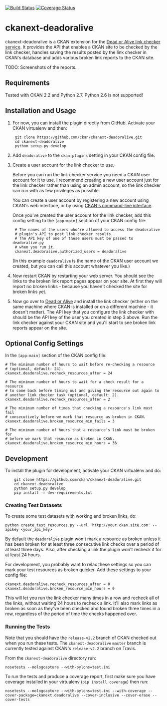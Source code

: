 [![Build Status](https://travis-ci.org/ckan/ckanext-deadoralive.png)](https://travis-ci.org/ckan/ckanext-deadoralive) [![Coverage Status](https://img.shields.io/coveralls/ckan/ckanext-deadoralive.svg)](https://coveralls.io/r/ckan/ckanext-deadoralive?branch=master)

ckanext-deadoralive
===================

ckanext-deadoralive is a CKAN extension for the [Dead or Alive link checker service](https://github.com/ckan/deadoralive).
It provides the API that enables a CKAN site to be checked by the link checker,
handles saving the results posted by the link checker in CKAN's database and
adds various broken link reports to the CKAN site.

TODO: Screenshots of the reports.


Requirements
------------

Tested with CKAN 2.2 and Python 2.7. Python 2.6 is not supported!


Installation and Usage
----------------------

1. For now, you can install the plugin directly from GitHub.
   Activate your CKAN virtualenv and then:

        git clone https://github.com/ckan/ckanext-deadoralive.git
        cd ckanext-deadoralive
        python setup.py develop

2. Add `deadoralive` to the `ckan.plugins` setting in your CKAN config file.

3. Create a user account for the link checker to use.

   Before you can run the link checker service you need a CKAN user account
   for it to use. I recommend creating a new user account
   just for the link checker rather than using an admin account, so the link
   checker can run with as few privileges as possible.

   You can create a user account by registering a new account using CKAN's web
   interface, or by using [CKAN's command-line interface](http://docs.ckan.org/en/latest/maintaining/paster.html#user-create-and-manage-users).

   Once you've created the user account for the link checker, add this config
   setting to the `[app:main]` section of your CKAN config file:

        # The names of the users who're allowed to access the deadoralive
        # plugin's API to post link checker results.
        # The API key of one of these users must be passed to deadoralive.py
        # when you run it.
        ckanext.deadoralive.authorized_users = deadoralive

   (In this example `deadoralive` is the name of the CKAN user account we
   created, but you can call this account whatever you like.)

4. Now restart CKAN by restarting your web server. You should see the links to
   the broken link report pages appear on your site. At first they will report
   no broken links - because you haven't checked the site for broken links yet.

5. Now go over to [Dead or Alive](https://github.com/ckan/deadoralive) and
   install the link checker (either on the same machine where CKAN is installed
   or on a different machine - it doesn't matter). The API key that you
   configure the link checker with should be the API key of the user you
   created in step 3 above. Run the link checker against your CKAN site and
   you'll start to see broken link reports appear on the site.


Optional Config Settings
------------------------

In the `[app:main]` section of the CKAN config file:

    # The minimum number of hours to wait before re-checking a resource
    # (optional, default: 24).
    ckanext.deadoralive.recheck_resources_after = 24

    # The minimum number of hours to wait for a check result for a resource
    # to come back before timing out and giving the resource out again to
    # another link checker task (optional, default: 2).
    ckanext.deadoralive.recheck_resources_after = 2

    # The minimum number of times that checking a resource's link must fail
    # consecutively before we mark that resource as broken in CKAN.
    ckanext.deadoralive.broken_resource_min_fails = 3

    # The minimum number of hours that a resource's link must be broken for
    # before we mark that resource as broken in CKAN.
    ckanext.deadoralive.broken_resource_min_hours = 36


Development
-----------

To install the plugin for development, activate your CKAN virtualenv and do:

        git clone https://github.com/ckan/ckanext-deadoralive.git
        cd ckanext-deadoralive
        python setup.py develop
        pip install -r dev-requirements.txt


### Creating Test Datasets

To create some test datasets with working and broken links, do:

    python create_test_resources.py --url 'http://your.ckan.site.com' --apikey <your_api_key>

By default the `deadoralive` plugin won't mark a resource as broken unless it
has been broken for at least three consecutive link checks over a period of at
least three days. Also, after checking a link the plugin won't recheck it for
at least 24 hours.

For development, you probably want to relax these settings so you can mark your
test resources as broken quicker. Add these settings to your config file:

    ckanext.deadoralive.recheck_resources_after = 0
    ckanext.deadoralive.broken_resource_min_hours = 0

This will let you run the link checker many times in a row and recheck all of
the links, without waiting 24 hours to recheck a link. It'll also mark links as
broken as soon as they've been checked and found broken three times in a row,
regardless of the period of time the checks happened over.


### Running the Tests

Note that you should have the `release-v2.2` branch of CKAN checked out when
you run these tests. The `ckanext-deadoralive` `master` branch is currently
tested against CKAN's `release-v2.2` branch on Travis.

From the `ckanext-deadoralive` directory run:

    nosetests --nologcapture --with-pylons=test.ini

To run the tests and produce a coverage report, first make sure you have
coverage installed in your virtualenv (`pip install coverage`) then run:

    nosetests --nologcapture --with-pylons=test.ini --with-coverage --cover-package=ckanext.deadoralive --cover-inclusive --cover-erase --cover-tests
